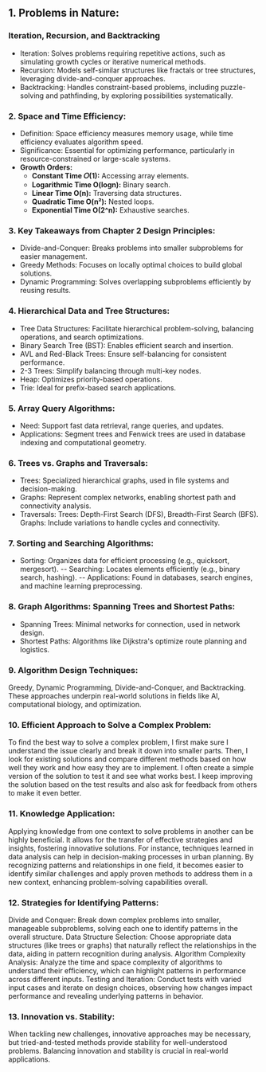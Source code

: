 
 ## 1. Problems in Nature:
### Iteration, Recursion, and Backtracking
- Iteration: Solves problems requiring repetitive actions, such as simulating growth cycles or iterative numerical methods.
- Recursion: Models self-similar structures like fractals or tree structures, leveraging divide-and-conquer approaches.
- Backtracking: Handles constraint-based problems, including puzzle-solving and pathfinding, by exploring possibilities systematically.

### 2. Space and Time Efficiency:
- Definition: Space efficiency measures memory usage, while time efficiency evaluates algorithm speed.
- Significance: Essential for optimizing performance, particularly in resource-constrained or large-scale systems.
- **Growth Orders:**
   - **Constant Time 𝑂(1):** Accessing array elements.  
   - **Logarithmic Time O(logn):** Binary search.  
   - **Linear Time O(n):** Traversing data structures.  
   - **Quadratic Time O(n²):** Nested loops.  
   - **Exponential Time O(2^n):** Exhaustive searches.

### 3. Key Takeaways from Chapter 2 Design Principles:
- Divide-and-Conquer: Breaks problems into smaller subproblems for easier management.
- Greedy Methods: Focuses on locally optimal choices to build global solutions.
- Dynamic Programming: Solves overlapping subproblems efficiently by reusing results.
### 4. Hierarchical Data and Tree Structures:
- Tree Data Structures: Facilitate hierarchical problem-solving, balancing operations, and search optimizations.
- Binary Search Tree (BST): Enables efficient search and insertion.
- AVL and Red-Black Trees: Ensure self-balancing for consistent performance.
- 2-3 Trees: Simplify balancing through multi-key nodes.
- Heap: Optimizes priority-based operations.
- Trie: Ideal for prefix-based search applications.
### 5. Array Query Algorithms:
- Need: Support fast data retrieval, range queries, and updates.
- Applications: Segment trees and Fenwick trees are used in database indexing and computational geometry.
### 6. Trees vs. Graphs and Traversals:
- Trees: Specialized hierarchical graphs, used in file systems and decision-making.
- Graphs: Represent complex networks, enabling shortest path and connectivity analysis.
- Traversals:
Trees: Depth-First Search (DFS), Breadth-First Search (BFS).
Graphs: Include variations to handle cycles and connectivity.
### 7. Sorting and Searching Algorithms:
- Sorting: Organizes data for efficient processing (e.g., quicksort, mergesort).
-- Searching: Locates elements efficiently (e.g., binary search, hashing).
-- Applications: Found in databases, search engines, and machine learning preprocessing.
### 8. Graph Algorithms: Spanning Trees and Shortest Paths:
- Spanning Trees: Minimal networks for connection, used in network design.
- Shortest Paths: Algorithms like Dijkstra's optimize route planning and logistics.
### 9. Algorithm Design Techniques:
Greedy, Dynamic Programming, Divide-and-Conquer, and Backtracking.
These approaches underpin real-world solutions in fields like AI, computational biology, and optimization.
### 10. Efficient Approach to Solve a Complex Problem:
To find the best way to solve a complex problem, I first make sure I understand the issue clearly and break it down into smaller parts. Then, I look for existing solutions and compare different methods based on how well they work and how easy they are to implement. I often create a simple version of the solution to test it and see what works best. I keep improving the solution based on the test results and also ask for feedback from others to make it even better.

### 11. Knowledge Application:
Applying knowledge from one context to solve problems in another can be highly beneficial. It allows for the transfer of effective strategies and insights, fostering innovative solutions. For instance, techniques learned in data analysis can help in decision-making processes in urban planning. By recognizing patterns and relationships in one field, it becomes easier to identify similar challenges and apply proven methods to address them in a new context, enhancing problem-solving capabilities overall.

### 12. Strategies for Identifying Patterns:
Divide and Conquer: Break down complex problems into smaller, manageable subproblems, solving each one to identify patterns in the overall structure. Data Structure Selection: Choose appropriate data structures (like trees or graphs) that naturally reflect the relationships in the data, aiding in pattern recognition during analysis. Algorithm Complexity Analysis: Analyze the time and space complexity of algorithms to understand their efficiency, which can highlight patterns in performance across different inputs. Testing and Iteration: Conduct tests with varied input cases and iterate on design choices, observing how changes impact performance and revealing underlying patterns in behavior.

### 13. Innovation vs. Stability:
When tackling new challenges, innovative approaches may be necessary, but tried-and-tested methods provide stability for well-understood problems. Balancing innovation and stability is crucial in real-world applications.


